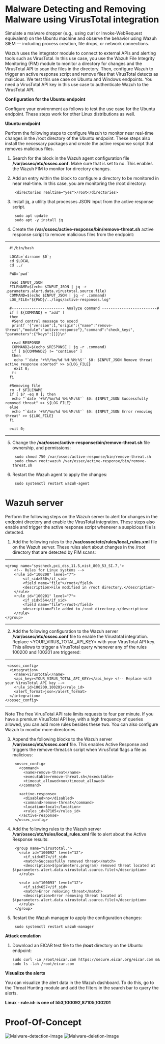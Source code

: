 # Malware Detecting and Removing Malware using VirusTotal integration 

Simulate a malware dropper (e.g., using curl or Invoke-WebRequest equivalent) on the Ubuntu machine and observe the behavior using Wazuh SIEM — including process creation, file drops, or network connections.

Wazuh uses the integrator module to connect to external APIs and alerting tools such as VirusTotal. In this use case, you use the Wazuh File Integrity Monitoring (FIM) module to monitor a directory for changes and the VirusTotal API to scan the files in the directory. Then, configure Wazuh to trigger an active response script and remove files that VirusTotal detects as malicious. We test this use case on Ubuntu and Windows endpoints.
You need a VirusTotal API key in this use case to authenticate Wazuh to the VirusTotal API.

**Configuration for the Ubuntu endpoint**

Configure your environment as follows to test the use case for the Ubuntu endpoint. These steps work for other Linux distributions as well.

**Ubuntu endpoint**

Perform the following steps to configure Wazuh to monitor near real-time changes in the /root directory of the Ubuntu endpoint. These steps also install the necessary packages and create the active response script that removes malicious files.

1. Search for the <syscheck> block in the Wazuh agent configuration file **/var/ossec/etc/ossec.conf**. Make sure that <disabled> is set to no. This enables the Wazuh FIM to monitor for directory changes.

2. Add an entry within the <syscheck> block to configure a directory to be monitored in near real-time. In this case, you are monitoring the /root directory:

        <directories realtime="yes">/root</directories>

3. Install jq, a utility that processes JSON input from the active response script.

        sudo apt update
        sudo apt -y install jq

4. Create the **/var/ossec/active-response/bin/remove-threat.sh** active response script to remove malicious files from the endpoint:

--------------------------------------------------------------------------------------------------------
      #!/bin/bash
      
      LOCAL=`dirname $0`;
      cd $LOCAL
      cd ../
      
      PWD=`pwd`
      
      read INPUT_JSON
      FILENAME=$(echo $INPUT_JSON | jq -r .parameters.alert.data.virustotal.source.file)
      COMMAND=$(echo $INPUT_JSON | jq -r .command)
      LOG_FILE="${PWD}/../logs/active-responses.log"
      
      #------------------------ Analyze command -------------------------#
      if [ ${COMMAND} = "add" ]
      then
       #Send control message to execd
       printf '{"version":1,"origin":{"name":"remove-threat","module":"active-response"},"command":"check_keys", "parameters":{"keys":[]}}\n'
      
       read RESPONSE
       COMMAND2=$(echo $RESPONSE | jq -r .command)
       if [ ${COMMAND2} != "continue" ]
       then
        echo "`date '+%Y/%m/%d %H:%M:%S'` $0: $INPUT_JSON Remove threat active response aborted" >> ${LOG_FILE}
        exit 0;
       fi
      fi
      
      #Removing file
      rm -f $FILENAME
      if [ $? -eq 0 ]; then
       echo "`date '+%Y/%m/%d %H:%M:%S'` $0: $INPUT_JSON Successfully removed threat" >> ${LOG_FILE}
      else
       echo "`date '+%Y/%m/%d %H:%M:%S'` $0: $INPUT_JSON Error removing threat" >> ${LOG_FILE}
      fi
      
      exit 0;

------------------------------------------------------------------------------------------------------
5. Change the **/var/ossec/active-response/bin/remove-threat.sh** file ownership, and permissions:


        sudo chmod 750 /var/ossec/active-response/bin/remove-threat.sh
        sudo chown root:wazuh /var/ossec/active-response/bin/remove-threat.sh

6. Restart the Wazuh agent to apply the changes:

        sudo systemctl restart wazuh-agent

# Wazuh server

Perform the following steps on the Wazuh server to alert for changes in the endpoint directory and enable the VirusTotal integration. These steps also enable and trigger the active response script whenever a suspicious file is detected.

1. Add the following rules to the **/var/ossec/etc/rules/local_rules.xml** file on the Wazuh server. These rules alert about changes in the /root directory that are detected by FIM scans:

--------------------------------------------------------------------------------------------
    <group name="syscheck,pci_dss_11.5,nist_800_53_SI.7,">
        <!-- Rules for Linux systems -->
        <rule id="100200" level="7">
            <if_sid>550</if_sid>
            <field name="file">/root</field>
            <description>File modified in /root directory.</description>
        </rule>
        <rule id="100201" level="7">
            <if_sid>554</if_sid>
            <field name="file">/root</field>
            <description>File added to /root directory.</description>
        </rule>
    </group>

--------------------------------------------------------------------------------------------------------------------

2. Add the following configuration to the Wazuh server **/var/ossec/etc/ossec.conf** file to enable the Virustotal integration. Replace <YOUR_VIRUS_TOTAL_API_KEY> with your VirusTotal API key. This allows to trigger a VirusTotal query whenever any of the rules 100200 and 100201 are triggered:

------------------------------------------------------------------------------------------------
     <ossec_config>
      <integration>
        <name>virustotal</name>
        <api_key><YOUR_VIRUS_TOTAL_API_KEY></api_key> <!-- Replace with your VirusTotal API key -->
        <rule_id>100200,100201</rule_id>
        <alert_format>json</alert_format>
      </integration>
    </ossec_config>
 ------------------------------------------------------------------------------------------------     

  Note The free VirusTotal API rate limits requests to four per minute. If you have a premium VirusTotal API key, with a high frequency of queries allowed, you can add more rules besides these two. You can also configure Wazuh to monitor more directories.

3. Append the following blocks to the Wazuh server **/var/ossec/etc/ossec.conf** file. This enables Active Response and triggers the remove-threat.sh script when VirusTotal flags a file as malicious:


        <ossec_config>
          <command>
            <name>remove-threat</name>
            <executable>remove-threat.sh</executable>
            <timeout_allowed>no</timeout_allowed>
          </command>
        
          <active-response>
            <disabled>no</disabled>
            <command>remove-threat</command>
            <location>local</location>
            <rules_id>87105</rules_id>
          </active-response>
        </ossec_config>

4. Add the following rules to the Wazuh server **/var/ossec/etc/rules/local_rules.xml** file to alert about the Active Response results:


        <group name="virustotal,">
          <rule id="100092" level="12">
            <if_sid>657</if_sid>
            <match>Successfully removed threat</match>
            <description>$(parameters.program) removed threat located at $(parameters.alert.data.virustotal.source.file)</description>
          </rule>
        
          <rule id="100093" level="12">
            <if_sid>657</if_sid>
            <match>Error removing threat</match>
            <description>Error removing threat located at $(parameters.alert.data.virustotal.source.file)</description>
          </rule>
        </group>

5. Restart the Wazuh manager to apply the configuration changes:

        sudo systemctl restart wazuh-manager

**Attack emulation**

1. Download an EICAR test file to the **/root** directory on the Ubuntu endpoint:

       sudo curl -Lo /root/eicar.com https://secure.eicar.org/eicar.com && sudo ls -lah /root/eicar.com

**Visualize the alerts**

You can visualize the alert data in the Wazuh dashboard. To do this, go to the Threat Hunting module and add the filters in the search bar to query the alerts.

**Linux - rule.id: is one of 553,100092,87105,100201**


# Proof-Of-Concept 

![Malware-detection-Image](https://github.com/Gagancybersec01/SIEM-Internship-Phase-1/blob/e862c7662cff95634284fd0bbc5e04d6a9ec6d3f/Screenshots/Malware-deletion%20.png)
![Malware-deletion-Image](https://github.com/Gagancybersec01/SIEM-Internship-Phase-1/blob/e862c7662cff95634284fd0bbc5e04d6a9ec6d3f/Screenshots/Malware-detection.png)







